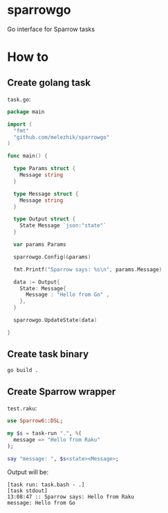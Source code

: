 # sparrowgo

Go interface for Sparrow tasks

# How to

## Create golang task

`task.go`:

```go
package main

import (
  "fmt"
  "github.com/melezhik/sparrowgo"
)

func main() {

  type Params struct {
    Message string
  }

  type Message struct {
    Message string
  }

  type Output struct {
    State Message `json:"state"`
  }

  var params Params

  sparrowgo.Config(&params)

  fmt.Printf("Sparrow says: %s\n", params.Message)

  data := Output{ 
    State: Message{ 
      Message : "Hello from Go" ,
    },
  }

  sparrowgo.UpdateState(data)

}
```

## Create task binary

```bash
go build .
```

## Create Sparrow wrapper

`test.raku`:

```raku
use Sparrow6::DSL;

my $s = task-run ".", %(
  message => "Hello from Raku"
);

say "message: ", $s<state><Message>;
```

Output will be:

```
[task run: task.bash - .]
[task stdout]
13:08:47 :: Sparrow says: Hello from Raku
message: Hello from Go
```

